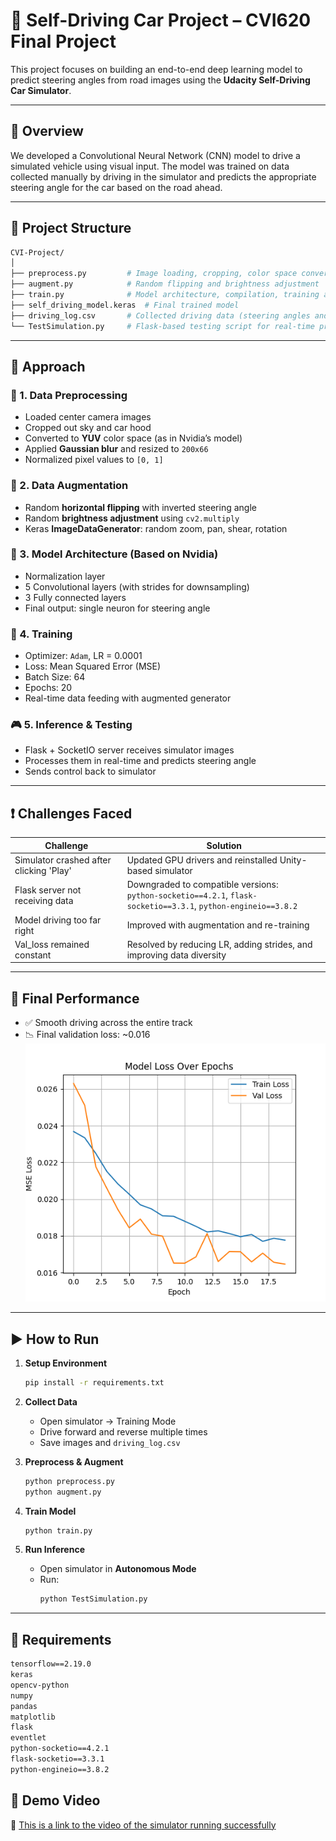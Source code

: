 # 🧠 Self-Driving Car Project – CVI620 Final Project

This project focuses on building an end-to-end deep learning model to predict steering angles from road images using the **Udacity Self-Driving Car Simulator**.

---

## 🚗 Overview

We developed a Convolutional Neural Network (CNN) model to drive a simulated vehicle using visual input. The model was trained on data collected manually by driving in the simulator and predicts the appropriate steering angle for the car based on the road ahead.

---

## 📂 Project Structure

```bash
CVI-Project/
│
├── preprocess.py         # Image loading, cropping, color space conversion, normalization
├── augment.py            # Random flipping and brightness adjustment
├── train.py              # Model architecture, compilation, training and saving
├── self_driving_model.keras  # Final trained model
├── driving_log.csv       # Collected driving data (steering angles and image paths)
└── TestSimulation.py     # Flask-based testing script for real-time prediction
```

---

## 🔧 Approach

### 🧼 1. Data Preprocessing
- Loaded center camera images
- Cropped out sky and car hood
- Converted to **YUV** color space (as in Nvidia’s model)
- Applied **Gaussian blur** and resized to `200x66`
- Normalized pixel values to `[0, 1]`

### 🎨 2. Data Augmentation
- Random **horizontal flipping** with inverted steering angle
- Random **brightness adjustment** using `cv2.multiply`
- Keras **ImageDataGenerator**: random zoom, pan, shear, rotation

### 🧠 3. Model Architecture (Based on Nvidia)
- Normalization layer
- 5 Convolutional layers (with strides for downsampling)
- 3 Fully connected layers
- Final output: single neuron for steering angle

### 🧪 4. Training
- Optimizer: `Adam`, LR = 0.0001
- Loss: Mean Squared Error (MSE)
- Batch Size: 64
- Epochs: 20
- Real-time data feeding with augmented generator

### 🎮 5. Inference & Testing
- Flask + SocketIO server receives simulator images
- Processes them in real-time and predicts steering angle
- Sends control back to simulator

---

## ❗ Challenges Faced

| Challenge | Solution |
|----------|----------|
| Simulator crashed after clicking 'Play' | Updated GPU drivers and reinstalled Unity-based simulator |
| Flask server not receiving data | Downgraded to compatible versions:<br> `python-socketio==4.2.1`, `flask-socketio==3.3.1`, `python-engineio==3.8.2` |
| Model driving too far right | Improved with augmentation and re-training |
| Val_loss remained constant | Resolved by reducing LR, adding strides, and improving data diversity |

---

## 🧪 Final Performance

- ✅ Smooth driving across the entire track
- 📉 Final validation loss: ~0.016
![Loss Curve](lossVSepochs.png)

---

## ▶️ How to Run

1. **Setup Environment**
   ```bash
   pip install -r requirements.txt
   ```

2. **Collect Data**
   - Open simulator → Training Mode
   - Drive forward and reverse multiple times
   - Save images and `driving_log.csv`

3. **Preprocess & Augment**
   ```bash
   python preprocess.py
   python augment.py
   ```

4. **Train Model**
   ```bash
   python train.py
   ```

5. **Run Inference**
   - Open simulator in **Autonomous Mode**
   - Run:
     ```bash
     python TestSimulation.py
     ```

---

## 🧠 Requirements

```txt
tensorflow==2.19.0
keras
opencv-python
numpy
pandas
matplotlib
flask
eventlet
python-socketio==4.2.1
flask-socketio==3.3.1
python-engineio==3.8.2
```

## 📸 Demo Video

🎥 [This is a link to the video of the simulator running successfully](https://youtu.be/Go95WpndmPU)
